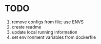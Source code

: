 # TODO

1. remove configs from file; use ENVS
2. create readme
3. update local running information
4. set environment variables from dockerfile
